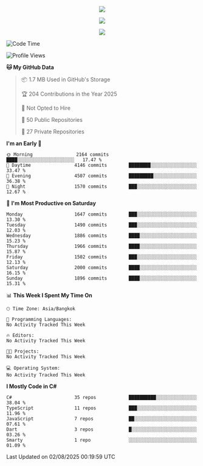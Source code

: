 <p align="center">
  <a href="say-hi.gif"> 
    <img align="center" src="say-hi.gif"/>
  </a>
</p>
<p align="center">
  <a href="https://github.com/htthinh1999">
    <img align="center" src="https://github-readme-stats-kappa-pink.vercel.app/api?username=htthinh1999&show_icons=true&count_private=true&theme=dracula"/>
  </a>
</p>
<p align="center">
  <a href="https://github.com/htthinh1999">
    <img src="https://github-readme-stats-kappa-pink.vercel.app/api/top-langs/?username=htthinh1999&layout=compact&langs_count=6&count_private=true&hide=tsql,hlsl,glsl,shaderlab&theme=dracula"/>
  </a>
</p>

<!--START_SECTION:waka-->
![Code Time](http://img.shields.io/badge/Code%20Time-0%20secs-blue)

![Profile Views](http://img.shields.io/badge/Profile%20Views-9-blue)

**🐱 My GitHub Data** 

> 📦 1.7 MB Used in GitHub's Storage 
 > 
> 🏆 204 Contributions in the Year 2025
 > 
> 🚫 Not Opted to Hire
 > 
> 📜 50 Public Repositories 
 > 
> 🔑 27 Private Repositories 
 > 
**I'm an Early 🐤** 

```text
🌞 Morning                2164 commits        ████░░░░░░░░░░░░░░░░░░░░░   17.47 % 
🌆 Daytime                4146 commits        ████████░░░░░░░░░░░░░░░░░   33.47 % 
🌃 Evening                4507 commits        █████████░░░░░░░░░░░░░░░░   36.38 % 
🌙 Night                  1570 commits        ███░░░░░░░░░░░░░░░░░░░░░░   12.67 % 
```
📅 **I'm Most Productive on Saturday** 

```text
Monday                   1647 commits        ███░░░░░░░░░░░░░░░░░░░░░░   13.30 % 
Tuesday                  1490 commits        ███░░░░░░░░░░░░░░░░░░░░░░   12.03 % 
Wednesday                1886 commits        ████░░░░░░░░░░░░░░░░░░░░░   15.23 % 
Thursday                 1966 commits        ████░░░░░░░░░░░░░░░░░░░░░   15.87 % 
Friday                   1502 commits        ███░░░░░░░░░░░░░░░░░░░░░░   12.13 % 
Saturday                 2000 commits        ████░░░░░░░░░░░░░░░░░░░░░   16.15 % 
Sunday                   1896 commits        ████░░░░░░░░░░░░░░░░░░░░░   15.31 % 
```


📊 **This Week I Spent My Time On** 

```text
🕑︎ Time Zone: Asia/Bangkok

💬 Programming Languages: 
No Activity Tracked This Week

🔥 Editors: 
No Activity Tracked This Week

🐱‍💻 Projects: 
No Activity Tracked This Week

💻 Operating System: 
No Activity Tracked This Week
```

**I Mostly Code in C#** 

```text
C#                       35 repos            ██████████░░░░░░░░░░░░░░░   38.04 % 
TypeScript               11 repos            ███░░░░░░░░░░░░░░░░░░░░░░   11.96 % 
JavaScript               7 repos             ██░░░░░░░░░░░░░░░░░░░░░░░   07.61 % 
Dart                     3 repos             █░░░░░░░░░░░░░░░░░░░░░░░░   03.26 % 
Smarty                   1 repo              ░░░░░░░░░░░░░░░░░░░░░░░░░   01.09 % 
```




 Last Updated on 02/08/2025 00:19:59 UTC
<!--END_SECTION:waka-->
